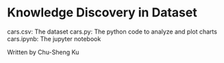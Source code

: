 # Knowledge Discovery in Dataset
cars.csv: The dataset
cars.py: The python code to analyze and plot charts
cars.ipynb: The jupyter notebook

Written by Chu-Sheng Ku
